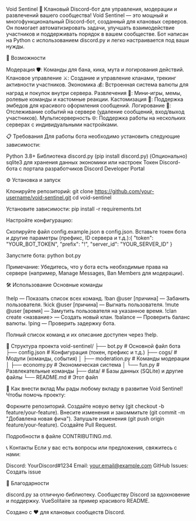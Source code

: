 Void Sentinel 🤖
Клановый Discord-бот для управления, модерации и развлечений вашего сообщества!
Void Sentinel — это мощный и многофункциональный Discord-бот, созданный для клановых серверов. Он помогает автоматизировать задачи, улучшать взаимодействие участников и поддерживать порядок в вашем сообществе. Бот написан на Python с использованием discord.py и легко настраивается под ваши нужды.

🚀 Возможности

Модерация 🛡️: Команды для бана, кика, мута и логирования действий.
Клановое управление ⚔️: Создание и управление кланами, трекинг активности участников.
Экономика 💰: Встроенная система валюты для наград и покупок внутри сервера.
Развлечения 🎉: Мини-игры, мемы, ролевые команды и кастомные реакции.
Кастомизация 🎨: Поддержка эмбедов для красивого оформления сообщений.
Логирование 📜: Отслеживание событий на сервере (удаление сообщений, вход/выход участников).
Мультисерверность 🌐: Поддержка работы на нескольких серверах с индивидуальными настройками.


📋 Требования
Для работы бота необходимо установить следующие зависимости:

Python 3.8+
Библиотека discord.py (pip install discord.py)
(Опционально) sqlite3 для хранения данных экономики или настроек
Токен Discord-бота с портала разработчиков Discord Developer Portal


⚙️ Установка и запуск

Клонируйте репозиторий:
git clone https://github.com/your-username/void-sentinel.git
cd void-sentinel


Установите зависимости:
pip install -r requirements.txt


Настройте конфигурацию:

Скопируйте файл config.example.json в config.json.
Вставьте токен бота и другие параметры (префикс, ID сервера и т.д.):{
  "token": "YOUR_BOT_TOKEN",
  "prefix": "!",
  "server_id": "YOUR_SERVER_ID"
}




Запустите бота:
python bot.py




Примечание: Убедитесь, что у бота есть необходимые права на сервере (например, Manage Messages, Ban Members для модерации).


🛠️ Использование
Основные команды

!help — Показать список всех команд.
!ban @user [причина] — Забанить пользователя.
!kick @user [причина] — Выгнать пользователя.
!mute @user [время] — Замутить пользователя на указанное время.
!clan create <название> — Создать новый клан.
!balance — Проверить баланс валюты.
!ping — Проверить задержку бота.

Полный список команд и их описание доступен через !help.

📂 Структура проекта
void-sentinel/
├── bot.py              # Основной файл бота
├── config.json         # Конфигурация (токен, префикс и т.д.)
├── cogs/               # Модули (команды, события)
│   ├── moderation.py   # Команды модерации
│   ├── economy.py      # Экономическая система
│   └── fun.py          # Развлекательные команды
├── data/               # Базы данных (SQLite) и другие файлы
└── README.md           # Этот файл


🤝 Как внести вклад
Мы рады любому вкладу в развитие Void Sentinel! Чтобы помочь проекту:

Форкните репозиторий.
Создайте новую ветку (git checkout -b feature/your-feature).
Внесите изменения и закоммитьте (git commit -m "Добавлена новая фича").
Запушьте изменения (git push origin feature/your-feature).
Создайте Pull Request.

Подробности в файле CONTRIBUTING.md.

📞 Контакты
Если у вас есть вопросы или предложения, свяжитесь с нами:

Discord: YourDiscord#1234
Email: your.email@example.com
GitHub Issues: Создать issue


🙌 Благодарности

discord.py за отличную библиотеку.
Сообществу Discord за вдохновение и поддержку.
VueSolitaire за пример красивого README.


Создано с ❤️ для клановых сообществ Discord.
